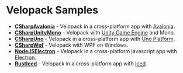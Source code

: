 # Velopack Samples

- [**CSharpAvalonia**](CSharpAvalonia) - Velopack in a cross-platform app with [Avalonia](https://avaloniaui.net/).
- [**CSharpUnityMono**](CSharpUnityMono) - Velopack with [Unity Game Engine](https://unity.com/) and Mono.
- [**CSharpUno**](CSharpUno) - Velopack in a cross-platform app with [Uno Platform](https://github.com/unoplatform/uno).
- [**CSharpWpf**](CSharpWpf) - Velopack with WPF on Windows.
- [**NodeJSElectron**](NodeJSElectron) - Velopack in a cross-platform javascript app with [Electron](https://www.electronjs.org/).
- [**RustIced**](RustIced) - Velopack in a cross-platform app with [Iced](https://github.com/iced-rs/iced).
